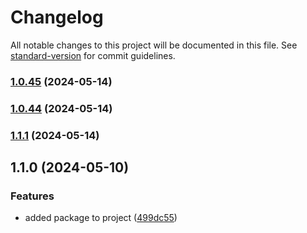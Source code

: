 # Changelog

All notable changes to this project will be documented in this file. See [standard-version](https://github.com/conventional-changelog/standard-version) for commit guidelines.

### [1.0.45](https://github.com/WBRK-dev/automation-test/compare/v1.0.44...v1.0.45) (2024-05-14)

### [1.0.44](https://github.com/WBRK-dev/automation-test/compare/v1.1.35...v1.0.44) (2024-05-14)

### [1.1.1](https://github.com/WBRK-dev/automation-test/compare/v1.1.35...v1.1.1) (2024-05-14)

## 1.1.0 (2024-05-10)


### Features

* added  package to project ([499dc55](https://github.com/WBRK-dev/automation-test/commit/499dc55400e101e4c229104fd9d619ff1c43f021))
